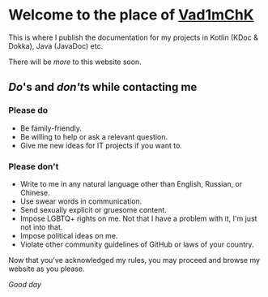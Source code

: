 # Welcome to the place of [Vad1mChK](https://github.com/Vad1mchK)

This is where I publish the documentation for my projects in Kotlin (KDoc & Dokka), Java (JavaDoc) etc.

There will be *more* to this website soon.

## *Do*'s and *don't*s while contacting me

### Please do

- Be family-friendly.
- Be willing to help or ask a relevant question.
- Give me new ideas for IT projects if you want to.

### Please don't

- Write to me in any natural language other than English, Russian, or Chinese.
- Use swear words in communication.
- Send sexually explicit or gruesome content.
- Impose LGBTQ+ rights on me. Not that I have a problem with it, I'm just not into that.
- Impose political ideas on me.
- Violate other community guidelines of GitHub or laws of your country.

Now that you've acknowledged my rules, you may proceed and browse my website as you please.

*Good day*
